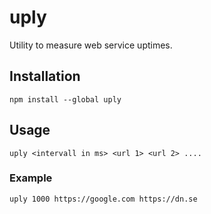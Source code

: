 # uply
Utility to measure web service uptimes.

## Installation
```
npm install --global uply
```

## Usage
```
uply <intervall in ms> <url 1> <url 2> ....
```
### Example
```
uply 1000 https://google.com https://dn.se
```
